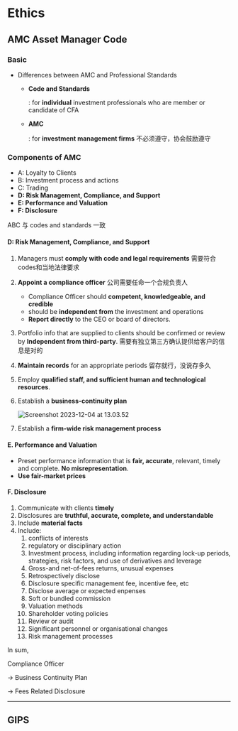 # Ethics

## AMC Asset Manager Code

### Basic

- Differences between AMC and Professional Standards

    - **Code and Standards**

        : for **individual** investment professionals who are member or candidate of CFA

    - **AMC**

        : for **investment management firms** 不必须遵守，协会鼓励遵守

### Components of AMC

- A: Loyalty to Clients
- B: Investment process and actions
- C: Trading
- **D: Risk Management, Compliance, and Support**
- **E: Performance and Valuation**
- **F: Disclosure**

ABC 与 codes and standards 一致

#### D: Risk Management, Compliance, and Support

1. Managers must **comply with code and legal requirements** 需要符合codes和当地法律要求
2. **Appoint a compliance officer** 公司需要任命一个合规负责人
    - Compliance Officer should **competent, knowledgeable, and credible**
    - should be **independent from** the investment and operations
    - **Report directly** to the CEO or board of directors.

3. Portfolio info that are supplied to clients should be confirmed or review by **Independent from third-party**. 需要有独立第三方确认提供给客户的信息是对的

4. **Maintain records** for an appropriate periods 留存就行，没说存多久

5. Employ **qualified staff, and sufficient human and technological resources**.

6. Establish a **business-continuity plan**

    ![Screenshot 2023-12-04 at 13.03.52](https://cdn.jsdelivr.net/gh/eightsmile/ImageLib@main/Screenshot%202023-12-04%20at%2013.03.52.png)

7. Establish a **firm-wide risk management process**

#### E. Performance and Valuation

- Preset performance information that is **fair, accurate**, relevant, timely and complete. **No misrepresentation**.
- **Use fair-market prices**

#### F. Disclosure

1. Communicate with clients **timely**
2. Disclosures are **truthful, accurate, complete, and understandable**
3. Include **material facts**
4. Include: 
    1. conflicts of interests 
    2. regulatory or disciplinary action 
    3. Investment process, including information regarding lock-up periods, strategies, risk factors, and use of derivatives and leverage
    4. Gross-and net-of-fees returns, unusual expenses
    5. Retrospectively disclose
    6. Disclosure specific management fee, incentive fee, etc
    7. Disclose average or expected enpenses
    8. Soft or bundled commission
    9. Valuation methods
    10. Shareholder voting policies
    11. Review or audit
    12. Significant personnel or organisational changes
    13. Risk management processes

In sum,

Compliance Officer 

-> Business Continuity Plan 

-> Fees Related Disclosure

---

## GIPS